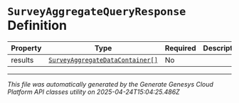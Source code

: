 # `SurveyAggregateQueryResponse` Definition

| Property | Type | Required | Description |
|----------|------|----------|-------------|
| results | [`SurveyAggregateDataContainer[]`](surveyaggregatedatacontainer-definition.md) | No |  |

---

*This file was automatically generated by the Generate Genesys Cloud Platform API classes utility on 2025-04-24T15:04:25.486Z*
